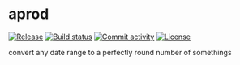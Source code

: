 # aprod

[![Release](https://img.shields.io/github/v/release/ldorigo/aprod)](https://img.shields.io/github/v/release/ldorigo/aprod)
[![Build status](https://img.shields.io/github/actions/workflow/status/ldorigo/aprod/main.yml?branch=main)](https://github.com/ldorigo/aprod/actions/workflows/main.yml?query=branch%3Amain)
[![Commit activity](https://img.shields.io/github/commit-activity/m/ldorigo/aprod)](https://img.shields.io/github/commit-activity/m/ldorigo/aprod)
[![License](https://img.shields.io/github/license/ldorigo/aprod)](https://img.shields.io/github/license/ldorigo/aprod)

convert any date range to a perfectly round number of somethings
